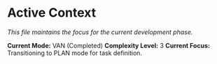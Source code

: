 # Active Context

*This file maintains the focus for the current development phase.*

**Current Mode:** VAN (Completed)
**Complexity Level:** 3
**Current Focus:** Transitioning to PLAN mode for task definition. 